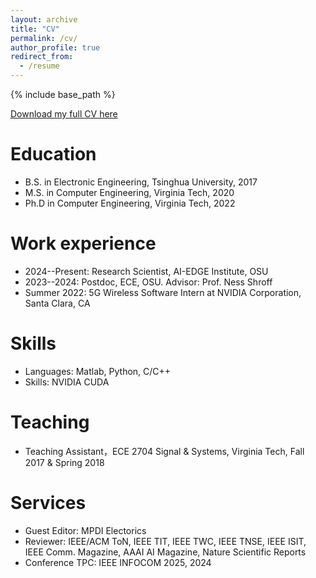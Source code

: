 ```yaml
---
layout: archive
title: "CV"
permalink: /cv/
author_profile: true
redirect_from:
  - /resume
---
```


{% include base_path %}

[Download my full CV here](http://chengzhang17.github.io/files/CV_Chengzhang.pdf)

Education
======
* B.S. in Electronic Engineering, Tsinghua University, 2017
* M.S. in Computer Engineering, Virginia Tech, 2020
* Ph.D in Computer Engineering, Virginia Tech, 2022

Work experience
======
* 2024--Present: Research Scientist, AI-EDGE Institute, OSU
* 2023--2024: Postdoc, ECE, OSU. Advisor: Prof. Ness Shroff
* Summer 2022: 5G Wireless Software Intern at NVIDIA Corporation, Santa Clara, CA

  
Skills
======
* Languages:  Matlab, Python, C/C++
* Skills: NVIDIA CUDA

  
Teaching
======
 * Teaching Assistant，ECE 2704 Signal & Systems, Virginia Tech, Fall 2017 & Spring 2018 
  
Services
======
* Guest Editor: MPDI Electorics
* Reviewer: IEEE/ACM ToN, IEEE TIT, IEEE TWC, IEEE TNSE, IEEE ISIT, IEEE Comm. Magazine, AAAI AI Magazine, Nature Scientific Reports
* Conference TPC: IEEE INFOCOM 2025, 2024
